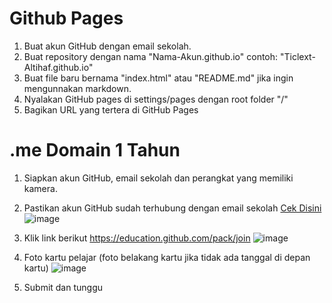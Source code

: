 # Github Pages

1. Buat akun GitHub dengan email sekolah.
2. Buat repository dengan nama "Nama-Akun.github.io" contoh: "Ticlext-Altihaf.github.io"
3. Buat file baru bernama "index.html" atau "README.md" jika ingin mengunnakan markdown.
4. Nyalakan GitHub pages di settings/pages dengan root folder "/"
5. Bagikan URL yang tertera di GitHub Pages

# .me Domain 1 Tahun

1. Siapkan akun GitHub, email sekolah dan perangkat yang memiliki kamera.
2. Pastikan akun GitHub sudah terhubung dengan email sekolah [Cek Disini](https://github.com/settings/emails)
![image](https://user-images.githubusercontent.com/77704356/154437933-4d4d1d74-a429-4035-870f-a760aa7bee38.png)

3. Klik link berikut https://education.github.com/pack/join
![image](https://user-images.githubusercontent.com/77704356/154438800-a7301ccf-c8be-4183-8edf-b864a8b6c29c.png)

4. Foto kartu pelajar (foto belakang kartu jika tidak ada tanggal di depan kartu)
![image](https://user-images.githubusercontent.com/77704356/154438988-451d0e43-545d-4c0d-93b2-031344eb3bed.png)

5. Submit dan tunggu

